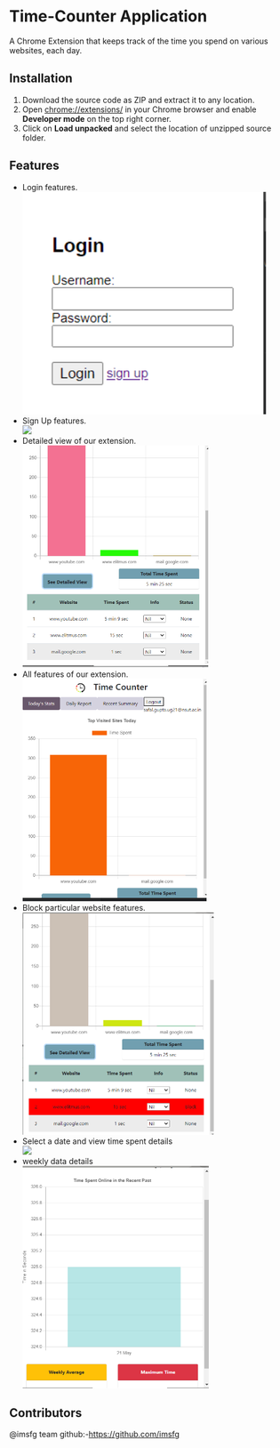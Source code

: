 # Time-Counter Application

A Chrome Extension that keeps track of the time you spend on various websites, each day.

## Installation
1. Download the source code as ZIP and extract it to any location.
2. Open [chrome://extensions/](chrome://extensions/) in your Chrome browser and enable **Developer mode** on the top right corner.
3. Click on **Load unpacked** and select the location of unzipped source folder.

## Features 
* Login features. <br> <img src= "/images/login.png" height = "400">
* Sign Up features. <br> <img src= "signup.png" height = "400">
* Detailed view of our extension. <br> <img src= "/images/Details-view.png" height = "400">
* All features of our extension. <br> <img src= "/images/all-fetures.png" height = "400">
* Block particular website features. <br> <img src= "/images/block-features.png" height = "400">
* Select a date and view time spent details <br> <img src = "/images/on-selectDate.png" height = "400">
* weekly data details <br> <img src = "/images/weekly-data.png" height = "400">


## Contributors
@imsfg team github:-https://github.com/imsfg
